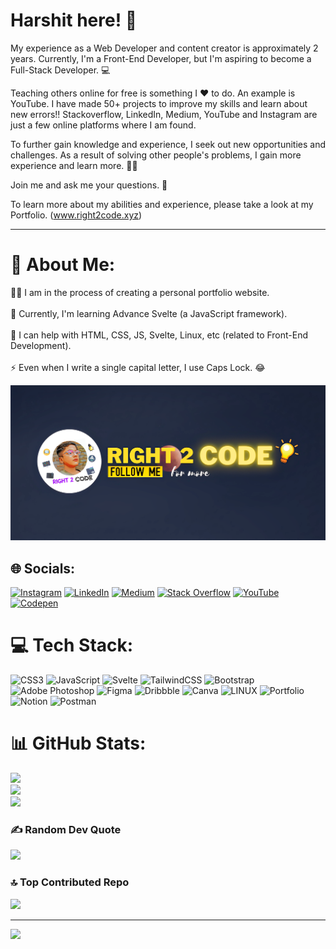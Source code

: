 
# Harshit here! 👋
 My experience as a Web Developer and content creator is approximately 2 years.
Currently, I'm a Front-End Developer, but I'm aspiring to become a Full-Stack Developer. 💻

Teaching others online for free is something I ❤️ to do. An example is YouTube.
I have made 50+ projects to improve my skills and learn about new errors!!
Stackoverflow, LinkedIn, Medium, YouTube and Instagram are just a few online platforms where I am found.

To further gain knowledge and experience, I seek out new opportunities and challenges.
As a result of solving other people's problems, I gain more experience and learn more. 🕵️‍♂️

Join me and ask me your questions. 🙋

To learn more about my abilities and experience, please take a look at my Portfolio. (www.right2code.xyz)

------------------------------------------------------------------------------

# 💫 About Me:
👨‍🔧 I am in the process of creating a personal portfolio website. <br><br>🌱 Currently, I'm learning Advance Svelte (a JavaScript framework).<br><br>💬 I can help with HTML, CSS, JS, Svelte, Linux, etc (related to Front-End Development).<br><br>⚡ Even when I write a single capital letter, I use Caps Lock. 😂

![Banner](https://github.com/Right2Code-09/Right2Code-09/blob/main/banner4allsmall%20.png?raw=true)

## 🌐 Socials:
[![Instagram](https://img.shields.io/badge/Instagram-%23E4405F.svg?logo=Instagram&logoColor=white)](https://instagram.com/right_2_code) [![LinkedIn](https://img.shields.io/badge/LinkedIn-%230077B5.svg?logo=linkedin&logoColor=white)](https://www.linkedin.com/in/right-2-code-aa59a1278/) [![Medium](https://img.shields.io/badge/Medium-12100E?logo=medium&logoColor=white)](https://medium.com/@right2code09) [![Stack Overflow](https://img.shields.io/badge/-Stackoverflow-FE7A16?logo=stack-overflow&logoColor=white)](https://stackoverflow.com/users/21973458/right-2-code) [![YouTube](https://img.shields.io/badge/YouTube-%23FF0000.svg?logo=YouTube&logoColor=white)](https://www.youtube.com/@Right2Code-09) [![Codepen](https://img.shields.io/badge/Codepen-000000?style=for-the-badge&logo=codepen&logoColor=white)](https://codepen.io/Right-2-Code) 

# 💻 Tech Stack:
![CSS3](https://img.shields.io/badge/css3-%231572B6.svg?style=plastic&logo=css3&logoColor=white) ![JavaScript](https://img.shields.io/badge/javascript-%23323330.svg?style=plastic&logo=javascript&logoColor=%23F7DF1E) ![Svelte](https://img.shields.io/badge/svelte-%23f1413d.svg?style=plastic&logo=svelte&logoColor=white) ![TailwindCSS](https://img.shields.io/badge/tailwindcss-%2338B2AC.svg?style=plastic&logo=tailwind-css&logoColor=white) ![Bootstrap](https://img.shields.io/badge/bootstrap-%23563D7C.svg?style=plastic&logo=bootstrap&logoColor=white) ![Adobe Photoshop](https://img.shields.io/badge/adobephotoshop-%2331A8FF.svg?style=plastic&logo=adobephotoshop&logoColor=white) 	![Figma](https://img.shields.io/badge/figma-%23F24E1E.svg?style=plastic&logo=figma&logoColor=white) ![Dribbble](https://img.shields.io/badge/Dribbble-EA4C89?style=plastic&logo=dribbble&logoColor=white) ![Canva](https://img.shields.io/badge/Canva-%2300C4CC.svg?style=plastic&logo=Canva&logoColor=white) ![LINUX](https://img.shields.io/badge/Linux-FCC624?style=plastic&logo=linux&logoColor=black) ![Portfolio](https://img.shields.io/badge/Portfolio-%23000000.svg?style=plastic&logo=firefox&logoColor=#FF7139) ![Notion](https://img.shields.io/badge/Notion-%23000000.svg?style=plastic&logo=notion&logoColor=white) ![Postman](https://img.shields.io/badge/Postman-FF6C37?style=plastic&logo=postman&logoColor=white)
# 📊 GitHub Stats:
![](https://github-readme-stats.vercel.app/api?username=Right2Code-09&theme=tokyonight&hide_border=false&include_all_commits=false&count_private=false)<br/>
![](https://github-readme-streak-stats.herokuapp.com/?user=Right2Code-09&theme=tokyonight&hide_border=false)<br/>
![](https://github-readme-stats.vercel.app/api/top-langs/?username=Right2Code-09&theme=tokyonight&hide_border=false&include_all_commits=false&count_private=false&layout=compact)

### ✍️ Random Dev Quote
![](https://quotes-github-readme.vercel.app/api?type=horizontal&theme=radical)

### 🔝 Top Contributed Repo
![](https://github-contributor-stats.vercel.app/api?username=Right2Code-09&limit=5&theme=tokyonight&combine_all_yearly_contributions=true)

---
[![](https://visitcount.itsvg.in/api?id=Right2Code-09&icon=0&color=0)](https://visitcount.itsvg.in)

<!-- Proudly created with GPRM ( https://gprm.itsvg.in ) -->
